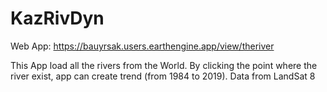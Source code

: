 # KazRivDyn

Web App: https://bauyrsak.users.earthengine.app/view/theriver

This App load all the rivers from the World. By clicking the point where the river exist, app can create trend (from 1984 to 2019). Data from LandSat 8  
